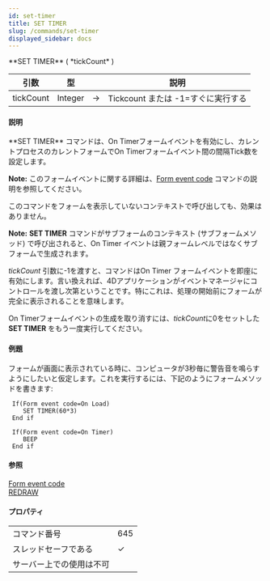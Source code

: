 ```yaml
---
id: set-timer
title: SET TIMER
slug: /commands/set-timer
displayed_sidebar: docs
---
```


<!--REF #_command_.SET TIMER.Syntax-->**SET TIMER** ( *tickCount* )<!-- END REF-->
<!--REF #_command_.SET TIMER.Params-->
| 引数 | 型 |  | 説明 |
| --- | --- | --- | --- |
| tickCount | Integer | &#8594;  | Tickcount または -1=すぐに実行する |

<!-- END REF-->

#### 説明 

<!--REF #_command_.SET TIMER.Summary-->**SET TIMER** コマンドは、On Timerフォームイベントを有効にし、カレントプロセスのカレントフォームでOn Timerフォームイベント間の間隔Tick数を設定します。<!-- END REF--> 

**Note:** このフォームイベントに関する詳細は、[Form event code](../commands/form-event-code.md) コマンドの説明を参照してください。

このコマンドをフォームを表示していないコンテキストで呼び出しても、効果はありません。

**Note:** **SET TIMER** コマンドがサブフォームのコンテキスト (サブフォームメソッド) で呼び出されると、On Timer イベントは親フォームレベルではなくサブフォームで生成されます。

*tickCount* 引数に-1を渡すと、コマンドはOn Timer フォームイベントを即座に有効にします。言い換えれば、4Dアプリケーションがイベントマネージャにコントロールを渡し次第ということです。特にこれは、処理の開始前にフォームが完全に表示されることを意味します。

On Timerフォームイベントの生成を取り消すには、*tickCount*に0をセットした**SET TIMER** をもう一度実行してください。

#### 例題 

フォームが画面に表示されている時に、コンピュータが3秒毎に警告音を鳴らすようにしたいと仮定します。これを実行するには、下記のようにフォームメソッドを書きます:

```4d
 If(Form event code=On Load)
    SET TIMER(60*3)
 End if
 
 If(Form event code=On Timer)
    BEEP
 End if
```

#### 参照 

[Form event code](../commands/form-event-code.md)  
[REDRAW](redraw.md)  

#### プロパティ
|  |  |
| --- | --- |
| コマンド番号 | 645 |
| スレッドセーフである | &check; |
| サーバー上での使用は不可 ||


